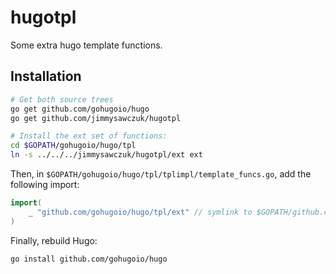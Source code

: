 # hugotpl

Some extra hugo template functions.

## Installation

```bash
# Get both source trees
go get github.com/gohugoio/hugo
go get github.com/jimmysawczuk/hugotpl

# Install the ext set of functions:
cd $GOPATH/gohugoio/hugo/tpl
ln -s ../../../jimmysawczuk/hugotpl/ext ext
```

Then, in `$GOPATH/gohugoio/hugo/tpl/tplimpl/template_funcs.go`, add the following import:

```go
import(
    _ "github.com/gohugoio/hugo/tpl/ext" // symlink to $GOPATH/github.com/jimmysawczuk/hugotpl/ext
)
```

Finally, rebuild Hugo:

```bash
go install github.com/gohugoio/hugo
```


